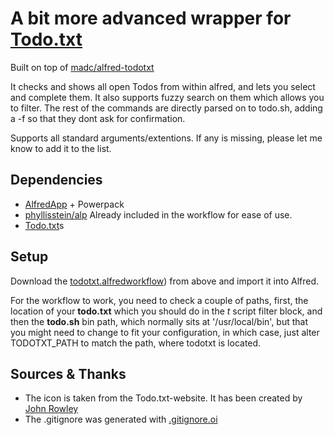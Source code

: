 # A bit more advanced wrapper for [Todo.txt](todotxt.com)

Built on top of [madc/alfred-todotxt](https://github.com/madc/alfred-todotxt)

It checks and shows all open Todos from within alfred, and lets you select and complete them. It also supports fuzzy search on them which allows you to filter. The rest of the commands are directly parsed on to todo.sh, adding a -f so that they dont ask for confirmation.

Supports all standard arguments/extentions. If any is missing, please let me know to add it to the list.

## Dependencies

- [AlfredApp](http://www.alfredapp.com) + Powerpack
- [phyllisstein/alp](https://github.com/phyllisstein/alp) Already included in the workflow for ease of use.
- [Todo.txt](http://www.todotxt.com)s

## Setup

Download the [todotxt.alfredworkflow](https://github.com/benignoc/alfred-todotxt/raw/master/todotxt.alfredworkflow)) from above and import it into Alfred.

For the workflow to work, you need to check a couple of paths, first, the location of your **todo.txt** which you should do in the _t_ script filter block, and then the **todo.sh** bin path, which normally sits at '/usr/local/bin', but that you might need to change to fit your configuration, in which case, just alter TODOTXT_PATH to match the path, where todotxt is located.

## Sources & Thanks

- The icon is taken from the Todo.txt-website. It has been created by [John Rowley](https://twitter.com/eJohnR)
- The .gitignore was generated with [.gitignore.oi](http://gitignore.io)